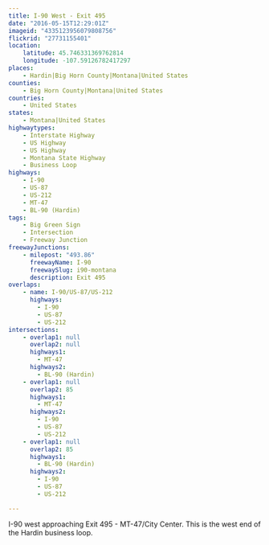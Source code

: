 ```yaml
---
title: I-90 West - Exit 495
date: "2016-05-15T12:29:01Z"
imageid: "4335123956079808756"
flickrid: "27731155401"
location:
    latitude: 45.746331369762814
    longitude: -107.59126782417297
places:
    - Hardin|Big Horn County|Montana|United States
counties:
    - Big Horn County|Montana|United States
countries:
    - United States
states:
    - Montana|United States
highwaytypes:
    - Interstate Highway
    - US Highway
    - US Highway
    - Montana State Highway
    - Business Loop
highways:
    - I-90
    - US-87
    - US-212
    - MT-47
    - BL-90 (Hardin)
tags:
    - Big Green Sign
    - Intersection
    - Freeway Junction
freewayJunctions:
    - milepost: "493.86"
      freewayName: I-90
      freewaySlug: i90-montana
      description: Exit 495
overlaps:
    - name: I-90/US-87/US-212
      highways:
        - I-90
        - US-87
        - US-212
intersections:
    - overlap1: null
      overlap2: null
      highways1:
        - MT-47
      highways2:
        - BL-90 (Hardin)
    - overlap1: null
      overlap2: 85
      highways1:
        - MT-47
      highways2:
        - I-90
        - US-87
        - US-212
    - overlap1: null
      overlap2: 85
      highways1:
        - BL-90 (Hardin)
      highways2:
        - I-90
        - US-87
        - US-212

---
```

I-90 west approaching Exit 495 - MT-47/City Center.  This is the west end of the Hardin business loop.